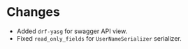 # Changes

- Added `drf-yasg` for swagger API view.
- Fixed `read_only_fields` for `UserNameSerializer` serializer.
